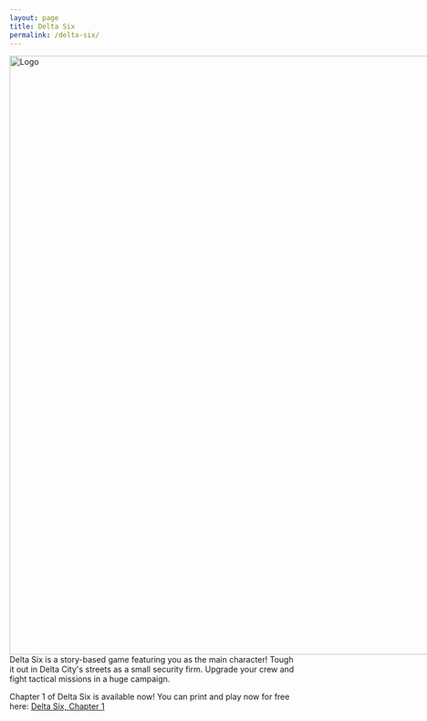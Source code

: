 ```yaml
---
layout: page
title: Delta Six
permalink: /delta-six/
---
```

<div class="gallery" style="float: left">  
  <img src="https://thehexagongames.com/uploaded-files/board-games/delta-six/logo.png" alt="Logo" width="750" height="1050">  
</div>
Delta Six is a story-based game featuring you as the main character!  
Tough it out in Delta City's streets as a small security firm.  
Upgrade your crew and fight tactical missions in a huge campaign.  

Chapter 1 of Delta Six is available now! You can print and play now for free here:
[Delta Six, Chapter 1](https://drive.google.com/drive/folders/1Vf_jqk60kRPZgR8v7aYL4t8UAvsTyjlU?usp=sharing)
